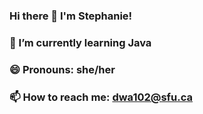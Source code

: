 ### Hi there 👋 I'm Stephanie!
### 🌱 I’m currently learning Java
### 😄 Pronouns: she/her
### 📫 How to reach me: dwa102@sfu.ca
<!--
**steph-wong-15/steph-wong-15** is a ✨ _special_ ✨ repository because its `README.md` (this file) appears on your GitHub profile.

Here are some ideas to get you started:

- 🔭 I’m currently working on ...
- 🌱 I’m currently learning ...
- 👯 I’m looking to collaborate on ...
- 🤔 I’m looking for help with ...
- 💬 Ask me about ...
- 📫 How to reach me: ...
- 😄 Pronouns: ...
- ⚡ Fun fact: ...
-->
